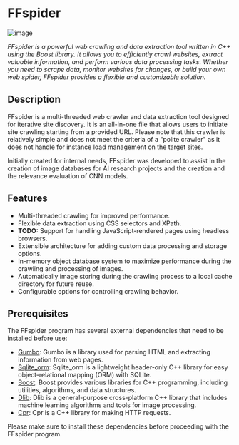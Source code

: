 # FFspider
![image](https://github.com/Cydral/FFspider/assets/53169060/532c096d-d06f-433c-902a-049985cd26c7)
<p><i>FFspider is a powerful web crawling and data extraction tool written in C++ using the Boost library. It allows you to efficiently crawl websites, extract valuable information, and perform various data processing tasks. Whether you need to scrape data, monitor websites for changes, or build your own web spider, FFspider provides a flexible and customizable solution.</i></p>

<h2>Description</h2>
<p>FFspider is a multi-threaded web crawler and data extraction tool designed for iterative site discovery. It is an all-in-one file that allows users to initiate site crawling starting from a provided URL. Please note that this crawler is relatively simple and does not meet the criteria of a "polite crawler" as it does not handle for instance load management on the target sites.</p>
<p>Initially created for internal needs, FFspider was developed to assist in the creation of image databases for AI research projects and the creation and the relevance evaluation of CNN models.</p>

<h2>Features</h2>
<ul>
  <li>Multi-threaded crawling for improved performance.</li>
  <li>Flexible data extraction using CSS selectors and XPath.</li>
  <li><strong>TODO:</strong> Support for handling JavaScript-rendered pages using headless browsers.</li>
  <li>Extensible architecture for adding custom data processing and storage options.</li>
  <li>In-memory object database system to maximize performance during the crawling and processing of images.</li>
  <li>Automatically image storing during the crawling process to a local cache directory for future reuse.</li>
  <li>Configurable options for controlling crawling behavior.</li>
</ul>

<h2>Prerequisites</h2>
<p>The FFspider program has several external dependencies that need to be installed before use:</p>
<ul>
  <li><a href="https://github.com/google/gumbo-parser">Gumbo</a>: Gumbo is a library used for parsing HTML and extracting information from web pages.</li>
  <li><a href="https://github.com/fnc12/sqlite_orm">Sqlite_orm</a>: Sqlite_orm is a lightweight header-only C++ library for easy object-relational mapping (ORM) with SQLite.</li>
  <li><a href="https://www.boost.org/">Boost</a>: Boost provides various libraries for C++ programming, including utilities, algorithms, and data structures.</li>
  <li><a href="http://dlib.net/">Dlib</a>: Dlib is a general-purpose cross-platform C++ library that includes machine learning algorithms and tools for image processing.</li>
  <li><a href="https://github.com/whoshuu/cpr">Cpr</a>: Cpr is a C++ library for making HTTP requests.</li>
</ul>
<p>Please make sure to install these dependencies before proceeding with the FFspider program.</p>

